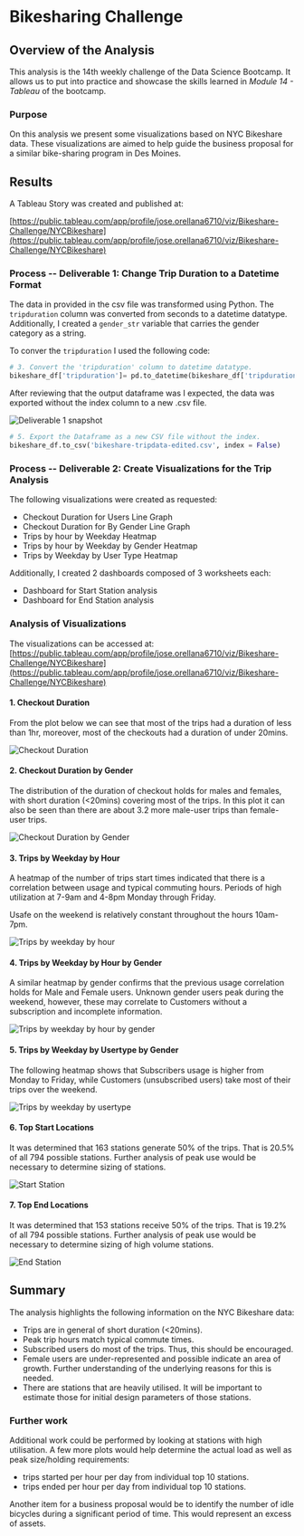 # Bikesharing Challenge

## Overview of the Analysis

This analysis is the 14th weekly challenge of the Data Science Bootcamp. It allows us to put into practice and showcase the skills learned in *Module 14 - Tableau* of the bootcamp.

### Purpose

On this analysis we present some visualizations based on NYC Bikeshare data. These visualizations are aimed to help guide the business proposal for a similar bike-sharing program in Des Moines.

## Results

A Tableau Story was created and published at:

 [https://public.tableau.com/app/profile/jose.orellana6710/viz/Bikeshare-Challenge/NYCBikeshare](https://public.tableau.com/app/profile/jose.orellana6710/viz/Bikeshare-Challenge/NYCBikeshare)

### Process -- Deliverable 1: Change Trip Duration to a Datetime Format

The data in provided in the csv file was transformed using Python.  The ```tripduration``` column was converted from seconds to a datetime datatype.  Additionally, I created a ```gender_str``` variable that carries the gender category as a string.

To conver the ```tripduration``` I used the following code:

```python
# 3. Convert the 'tripduration' column to datetime datatype.
bikeshare_df['tripduration']= pd.to_datetime(bikeshare_df['tripduration'], unit='s')
```

After reviewing that the output dataframe was I expected, the data was exported without the index column to a new .csv file.

![Deliverable 1 snapshot](resources/deliverable1_modified_DF_head.png)

```python
# 5. Export the Dataframe as a new CSV file without the index.
bikeshare_df.to_csv('bikeshare-tripdata-edited.csv', index = False)
```

### Process -- Deliverable 2: Create Visualizations for the Trip Analysis

The following visualizations were created as requested:

- Checkout Duration for Users Line Graph
- Checkout Duration for By Gender Line Graph
- Trips by hour by Weekday Heatmap
- Trips by hour by Weekday by Gender Heatmap
- Trips by Weekday by User Type Heatmap

Additionally, I created 2 dashboards composed of 3 worksheets each:

- Dashboard for Start Station analysis
- Dashboard for End Station analysis

### Analysis of Visualizations

The visualizations can be accessed at:   [https://public.tableau.com/app/profile/jose.orellana6710/viz/Bikeshare-Challenge/NYCBikeshare](https://public.tableau.com/app/profile/jose.orellana6710/viz/Bikeshare-Challenge/NYCBikeshare)

#### 1. Checkout Duration

From the plot below we can see that most of the trips had a duration of less than 1hr, moreover, most of the checkouts had a duration of under 20mins.

![Checkout Duration](./resources/story-page1.png)

#### 2. Checkout Duration by Gender

The distribution of the duration of checkout holds for males and females, with short duration (<20mins) covering most of the trips. In this plot it can also be seen than there are about 3.2 more male-user trips than female-user trips.

![Checkout Duration by Gender](./resources/story-page2.png)

#### 3. Trips by Weekday by Hour

A heatmap of the number of trips start times indicated that there is a correlation between usage and typical commuting hours. Periods of high utilization at 7-9am and 4-8pm Monday through Friday.

Usafe on the weekend is relatively constant throughout the hours 10am-7pm.

![Trips by weekday by hour](./resources/story-page3.png)

#### 4. Trips by Weekday by Hour by Gender

A similar heatmap by gender confirms that the previous usage correlation holds for Male and Female users.  Unknown gender users peak during the weekend, however, these may correlate to Customers without a subscription and incomplete information.

![Trips by weekday by hour by gender](./resources/story-page4.png)

#### 5. Trips by Weekday by Usertype by Gender

The following heatmap shows that Subscribers usage is higher from Monday to Friday, while Customers (unsubscribed users) take most of their trips over the weekend.

![Trips by weekday by usertype](./resources/story-page5.png)

#### 6. Top Start Locations

It was determined that 163 stations generate 50% of the trips.  That is 20.5% of all 794 possible stations.  Further analysis of peak use would be necessary to determine sizing of stations.

![Start Station](./resources/story-page6.png)

#### 7. Top End Locations

It was determined that 153 stations receive 50% of the trips.  That is 19.2% of all 794 possible stations.  Further analysis of peak use would be necessary to determine sizing of high volume stations.

![End Station](./resources/story-page7.png)

## Summary

The analysis highlights the following information on the NYC Bikeshare data:

- Trips are in general of short duration (<20mins).
- Peak trip hours match typical commute times.
- Subscribed users do most of the trips. Thus, this should be encouraged.
- Female users are under-represented and possible indicate an area of growth. Further understanding of the underlying reasons for this is needed.
- There are stations that are heavily utilised. It will be important to estimate those for initial design parameters of those stations.

### Further work

Additional work could be performed by looking at stations with high utilisation. A few more plots would help determine the actual load as well as peak size/holding requirements:

- trips started per hour per day from individual top 10 stations.
- trips ended per hour per day from individual top 10 stations.

Another item for a business proposal would be to identify the number of idle bicycles during a significant period of time.  This would represent an excess of assets.
